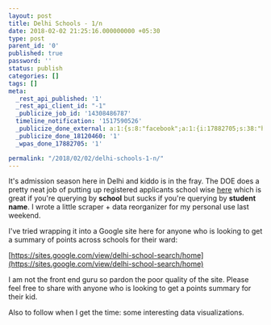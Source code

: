 ```yaml
---
layout: post
title: Delhi Schools - 1/n
date: 2018-02-02 21:25:16.000000000 +05:30
type: post
parent_id: '0'
published: true
password: ''
status: publish
categories: []
tags: []
meta:
  _rest_api_published: '1'
  _rest_api_client_id: "-1"
  _publicize_job_id: '14308486787'
  timeline_notification: '1517590526'
  _publicize_done_external: a:1:{s:8:"facebook";a:1:{i:17882705;s:38:"https://facebook.com/10159804511740184";}}
  _publicize_done_18120460: '1'
  _wpas_done_17882705: '1'

permalink: "/2018/02/02/delhi-schools-1-n/"
---
```

It's admission season here in Delhi and kiddo is in the fray. The DOE does a pretty neat job of putting up registered applicants school wise [here](http://www.edudel.nic.in/mis/smc/other/frmChildrenAppliedforAdmissionDistWiseReport1718.aspx)&nbsp;which is great if you're querying by **school** but sucks if you're querying by **student name**. I wrote a little scraper + data reorganizer for my personal use last weekend.

I've tried wrapping it into a Google site here for anyone who is looking to get a summary of points across schools for their ward:

[https://sites.google.com/view/delhi-school-search/home](https://sites.google.com/view/delhi-school-search/home)

I am not the front end guru so pardon the poor quality of the site. Please feel free to share with anyone who is looking to get a points summary for their kid.

Also to follow when I get the time: some interesting data visualizations.

&nbsp;

